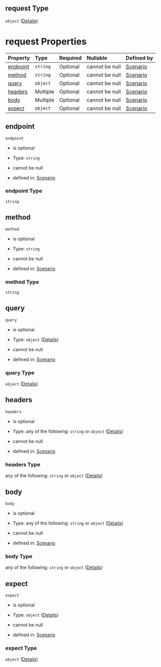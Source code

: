 ## request Type

`object` ([Details](schema-defs-requestaction-properties-request.md))

# request Properties

| Property              | Type     | Required | Nullable       | Defined by                                                                                                                                                           |
| :-------------------- | :------- | :------- | :------------- | :------------------------------------------------------------------------------------------------------------------------------------------------------------------- |
| [endpoint](#endpoint) | `string` | Optional | cannot be null | [Scenario](schema-defs-requestaction-properties-request-properties-endpoint.md "/schemas/requestAction#/$defs/requestAction/properties/request/properties/endpoint") |
| [method](#method)     | `string` | Optional | cannot be null | [Scenario](schema-defs-requestaction-properties-request-properties-method.md "/schemas/requestAction#/$defs/requestAction/properties/request/properties/method")     |
| [query](#query)       | `object` | Optional | cannot be null | [Scenario](schema-defs-requestaction-properties-request-properties-query.md "/schemas/requestAction#/$defs/requestAction/properties/request/properties/query")       |
| [headers](#headers)   | Multiple | Optional | cannot be null | [Scenario](schema-defs-requestaction-properties-request-properties-headers.md "/schemas/requestAction#/$defs/requestAction/properties/request/properties/headers")   |
| [body](#body)         | Multiple | Optional | cannot be null | [Scenario](schema-defs-requestaction-properties-request-properties-body.md "/schemas/requestAction#/$defs/requestAction/properties/request/properties/body")         |
| [expect](#expect)     | `object` | Optional | cannot be null | [Scenario](schema-defs-requestexpect.md "/schemas/requestExpect#/$defs/requestAction/properties/request/properties/expect")                                          |

## endpoint



`endpoint`

*   is optional

*   Type: `string`

*   cannot be null

*   defined in: [Scenario](schema-defs-requestaction-properties-request-properties-endpoint.md "/schemas/requestAction#/$defs/requestAction/properties/request/properties/endpoint")

### endpoint Type

`string`

## method



`method`

*   is optional

*   Type: `string`

*   cannot be null

*   defined in: [Scenario](schema-defs-requestaction-properties-request-properties-method.md "/schemas/requestAction#/$defs/requestAction/properties/request/properties/method")

### method Type

`string`

## query



`query`

*   is optional

*   Type: `object` ([Details](schema-defs-requestaction-properties-request-properties-query.md))

*   cannot be null

*   defined in: [Scenario](schema-defs-requestaction-properties-request-properties-query.md "/schemas/requestAction#/$defs/requestAction/properties/request/properties/query")

### query Type

`object` ([Details](schema-defs-requestaction-properties-request-properties-query.md))

## headers



`headers`

*   is optional

*   Type: any of the following: `string` or `object` ([Details](schema-defs-requestaction-properties-request-properties-headers.md))

*   cannot be null

*   defined in: [Scenario](schema-defs-requestaction-properties-request-properties-headers.md "/schemas/requestAction#/$defs/requestAction/properties/request/properties/headers")

### headers Type

any of the following: `string` or `object` ([Details](schema-defs-requestaction-properties-request-properties-headers.md))

## body



`body`

*   is optional

*   Type: any of the following: `string` or `object` ([Details](schema-defs-requestaction-properties-request-properties-body.md))

*   cannot be null

*   defined in: [Scenario](schema-defs-requestaction-properties-request-properties-body.md "/schemas/requestAction#/$defs/requestAction/properties/request/properties/body")

### body Type

any of the following: `string` or `object` ([Details](schema-defs-requestaction-properties-request-properties-body.md))

## expect



`expect`

*   is optional

*   Type: `object` ([Details](schema-defs-requestexpect.md))

*   cannot be null

*   defined in: [Scenario](schema-defs-requestexpect.md "/schemas/requestExpect#/$defs/requestAction/properties/request/properties/expect")

### expect Type

`object` ([Details](schema-defs-requestexpect.md))

